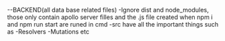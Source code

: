 
--BACKEND(all data base related files)
  -Ignore dist and node_modules, those only contain apollo server filles and the .js file created when npm i and npm run start are runed in cmd
  -src have all the important things such as
      -Resolvers
      -Mutations
      etc
